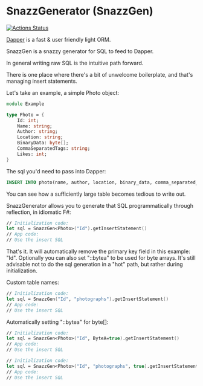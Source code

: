 # SnazzGenerator (SnazzGen)

[![Actions Status](https://github.com/danpozmanter/SnazzGenerator/workflows/dotnet/badge.svg)](https://github.com/danpozmanter/SnazzGenerator/actions)

[Dapper](https://github.com/StackExchange/Dapper) is a fast & user friendly light ORM.

SnazzGen is a snazzy generator for SQL to feed to Dapper.

In general writing raw SQL is the intuitive path forward.

There is one place where there's a bit of unwelcome boilerplate, and that's managing insert statements.

Let's take an example, a simple Photo object:

```fsharp
module Example

type Photo = {
    Id: int;
    Name: string;
    Author: string;
    Location: string;
    BinaryData: byte[];
    CommaSeparatedTags: string;
    Likes: int;
}
```

The sql you'd need to pass into Dapper:

```sql
INSERT INTO photo(name, author, location, binary_data, comma_separated_tags, likes) VALUES (@Name, @Author, @Location, @BinaryData::bytea, @CommaSeparatedTags, @Likes)
```

You can see how a sufficiently large table becomes tedious to write out.

SnazzGenerator allows you to generate that SQL programmatically through reflection, in idiomatic F#:

```fsharp
// Initialization code:
let sql = SnazzGen<Photo>("Id").getInsertStatement()
// App code:
// Use the insert SQL
```

That's it. It will automatically remove the primary key field in this example: "Id". Optionally you can also set "::bytea" to be used for byte arrays.
It's still advisable not to do the sql generation in a "hot" path, but rather during initialization.

Custom table names:

```fsharp
// Initialization code:
let sql = SnazzGen("Id", "photographs").getInsertStatement()
// App code:
// Use the insert SQL
```

Automatically setting "::bytea" for byte[]:

```fsharp
// Initialization code:
let sql = SnazzGen<Photo>("Id", ByteA=true).getInsertStatement()
// App code:
// Use the insert SQL
```

```fsharp
// Initialization code:
let sql = SnazzGen<Photo>("Id", "photographs", true).getInsertStatement()
// App code:
// Use the insert SQL
```